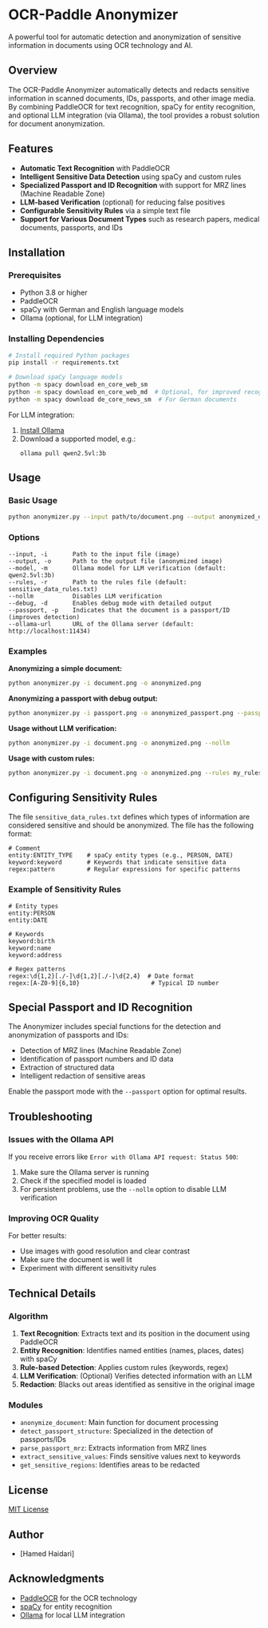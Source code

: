 # OCR-Paddle Anonymizer

A powerful tool for automatic detection and anonymization of sensitive information in documents using OCR technology and AI.

## Overview

The OCR-Paddle Anonymizer automatically detects and redacts sensitive information in scanned documents, IDs, passports, and other image media. By combining PaddleOCR for text recognition, spaCy for entity recognition, and optional LLM integration (via Ollama), the tool provides a robust solution for document anonymization.

## Features

- **Automatic Text Recognition** with PaddleOCR
- **Intelligent Sensitive Data Detection** using spaCy and custom rules
- **Specialized Passport and ID Recognition** with support for MRZ lines (Machine Readable Zone)
- **LLM-based Verification** (optional) for reducing false positives
- **Configurable Sensitivity Rules** via a simple text file
- **Support for Various Document Types** such as research papers, medical documents, passports, and IDs

## Installation

### Prerequisites

- Python 3.8 or higher
- PaddleOCR
- spaCy with German and English language models
- Ollama (optional, for LLM integration)

### Installing Dependencies

```bash
# Install required Python packages
pip install -r requirements.txt

# Download spaCy language models
python -m spacy download en_core_web_sm
python -m spacy download en_core_web_md  # Optional, for improved recognition
python -m spacy download de_core_news_sm  # For German documents
```

For LLM integration:

1. [Install Ollama](https://github.com/ollama/ollama)
2. Download a supported model, e.g.:
   ```
   ollama pull qwen2.5vl:3b
   ```

## Usage

### Basic Usage

```bash
python anonymizer.py --input path/to/document.png --output anonymized_document.png
```

### Options

```plaintext
--input, -i       Path to the input file (image)
--output, -o      Path to the output file (anonymized image)
--model, -m       Ollama model for LLM verification (default: qwen2.5vl:3b)
--rules, -r       Path to the rules file (default: sensitive_data_rules.txt)
--nollm           Disables LLM verification
--debug, -d       Enables debug mode with detailed output
--passport, -p    Indicates that the document is a passport/ID (improves detection)
--ollama-url      URL of the Ollama server (default: http://localhost:11434)
```

### Examples

**Anonymizing a simple document:**

```bash
python anonymizer.py -i document.png -o anonymized.png
```

**Anonymizing a passport with debug output:**

```bash
python anonymizer.py -i passport.png -o anonymized_passport.png --passport --debug
```

**Usage without LLM verification:**

```bash
python anonymizer.py -i document.png -o anonymized.png --nollm
```

**Usage with custom rules:**

```bash
python anonymizer.py -i document.png -o anonymized.png --rules my_rules.txt
```

## Configuring Sensitivity Rules

The file `sensitive_data_rules.txt` defines which types of information are considered sensitive and should be anonymized. The file has the following format:

```plaintext
# Comment
entity:ENTITY_TYPE    # spaCy entity types (e.g., PERSON, DATE)
keyword:keyword       # Keywords that indicate sensitive data
regex:pattern         # Regular expressions for specific patterns
```

### Example of Sensitivity Rules

```plaintext
# Entity types
entity:PERSON
entity:DATE

# Keywords
keyword:birth
keyword:name
keyword:address

# Regex patterns
regex:\d{1,2}[./-]\d{1,2}[./-]\d{2,4}  # Date format
regex:[A-Z0-9]{6,10}                    # Typical ID number
```

## Special Passport and ID Recognition

The Anonymizer includes special functions for the detection and anonymization of passports and IDs:

- Detection of MRZ lines (Machine Readable Zone)
- Identification of passport numbers and ID data
- Extraction of structured data
- Intelligent redaction of sensitive areas

Enable the passport mode with the `--passport` option for optimal results.

## Troubleshooting

### Issues with the Ollama API

If you receive errors like `Error with Ollama API request: Status 500`:

1. Make sure the Ollama server is running
2. Check if the specified model is loaded
3. For persistent problems, use the `--nollm` option to disable LLM verification

### Improving OCR Quality

For better results:

- Use images with good resolution and clear contrast
- Make sure the document is well lit
- Experiment with different sensitivity rules

## Technical Details

### Algorithm

1. **Text Recognition**: Extracts text and its position in the document using PaddleOCR
2. **Entity Recognition**: Identifies named entities (names, places, dates) with spaCy
3. **Rule-based Detection**: Applies custom rules (keywords, regex)
4. **LLM Verification**: (Optional) Verifies detected information with an LLM
5. **Redaction**: Blacks out areas identified as sensitive in the original image

### Modules

- `anonymize_document`: Main function for document processing
- `detect_passport_structure`: Specialized in the detection of passports/IDs
- `parse_passport_mrz`: Extracts information from MRZ lines
- `extract_sensitive_values`: Finds sensitive values next to keywords
- `get_sensitive_regions`: Identifies areas to be redacted

## License

[MIT License](LICENSE)

## Author

- [Hamed Haidari]

## Acknowledgments

- [PaddleOCR](https://github.com/PaddlePaddle/PaddleOCR) for the OCR technology
- [spaCy](https://spacy.io/) for entity recognition
- [Ollama](https://github.com/ollama/ollama) for local LLM integration
